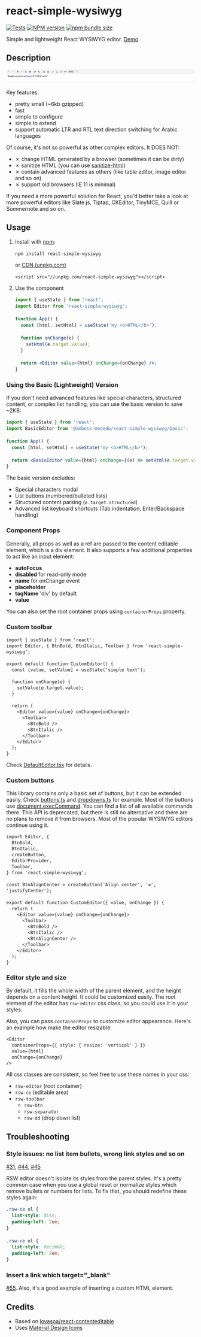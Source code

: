 # react-simple-wysiwyg

[![Tests](https://github.com/megahertz/react-simple-wysiwyg/actions/workflows/tests.yml/badge.svg)](https://github.com/megahertz/react-simple-wysiwyg/actions/workflows/tests.yml)
[![NPM version](https://badge.fury.io/js/react-simple-wysiwyg.svg)](https://badge.fury.io/js/react-simple-wysiwyg)
[![npm bundle size](https://img.shields.io/bundlephobia/minzip/react-simple-wysiwyg.svg?color=rgb%2868%2C%20204%2C%2017%29)](https://bundlephobia.com/result?p=react-simple-wysiwyg)

Simple and lightweight React WYSIWYG editor. [Demo](https://megahertz.github.io/react-simple-wysiwyg/).

## Description

[![Screenshot](docs/resources/screenshot.png)](https://megahertz.github.io/react-simple-wysiwyg/)

Key features:

- pretty small (~6kb gzipped)
- fast
- simple to configure
- simple to extend
- support automatic LTR and RTL text direction switching for Arabic languages

Of course, it's not so powerful as other complex editors. It DOES NOT:

- ✗ change HTML generated by a browser (sometimes it can be dirty)
- ✗ sanitize HTML (you can use [sanitize-html](https://www.npmjs.com/package/sanitize-html))
- ✗ contain advanced features as others (like table editor, image editor and so on)
- ✗ support old browsers (IE 11 is minimal)

If you need a more powerful solution for React, you'd better take a look at more
powerful editors like Slate.js, Tiptap, CKEditor, TinyMCE, Quill or Summernote
and so on.

## Usage

1.  Install with [npm](https://npmjs.org/package/react-simple-wysiwyg):

    `npm install react-simple-wysiwyg`

    or [CDN (unpkg.com)](https://unpkg.com/react-simple-wysiwyg/)

    `<script src="//unpkg.com/react-simple-wysiwyg"></script>`

2.  Use the component

    ```jsx
    import { useState } from 'react';
    import Editor from 'react-simple-wysiwyg';

    function App() {
      const [html, setHtml] = useState('my <b>HTML</b>');

      function onChange(e) {
        setHtml(e.target.value);
      }

      return <Editor value={html} onChange={onChange} />;
    }
    ```

### Using the Basic (Lightweight) Version

If you don't need advanced features like special characters, structured content, or complex list handling, you can use the basic version to save ~2KB:

```jsx
import { useState } from 'react';
import BasicEditor from '@amboss-mededu/react-simple-wysiwyg/basic';

function App() {
  const [html, setHtml] = useState('my <b>HTML</b>');

  return <BasicEditor value={html} onChange={(e) => setHtml(e.target.value)} />;
}
```

The basic version excludes:

- Special characters modal
- List buttons (numbered/bulleted lists)
- Structured content parsing (`e.target.structured`)
- Advanced list keyboard shortcuts (Tab indentation, Enter/Backspace handling)

### Component Props

Generally, all props as well as a ref are passed to the content editable
element, which is a div element. It also supports a few additional properties
to act like an input element:

- **autoFocus**
- **disabled** for read-only mode
- **name** for onChange event
- **placeholder**
- **tagName** 'div' by default
- **value**

You can also set the root container props using `containerProps` property.

### Custom toolbar

```tsx
import { useState } from 'react';
import Editor, { BtnBold, BtnItalic, Toolbar } from 'react-simple-wysiwyg';

export default function CustomEditor() {
  const [value, setValue] = useState('simple text');

  function onChange(e) {
    setValue(e.target.value);
  }

  return (
    <Editor value={value} onChange={onChange}>
      <Toolbar>
        <BtnBold />
        <BtnItalic />
      </Toolbar>
    </Editor>
  );
}
```

Check [DefaultEditor.tsx](src/editor/DefaultEditor.tsx) for details.

### Custom buttons

This library contains only a basic set of buttons, but it can be extended
easily. Check [buttons.ts](src/toolbar/buttons.tsx) and
[dropdowns.ts](src/toolbar/dropdowns.tsx) for example. Most of the buttons use
[document.execCommand](https://developer.mozilla.org/en-US/docs/Web/API/Document/execCommand).
You can find a list of all available commands there. This API is deprecated,
but there is still no alternative and there are no plans to remove it from
browsers. Most of the popular WYSIWYG editors continue using it.

```tsx
import Editor, {
  BtnBold,
  BtnItalic,
  createButton,
  EditorProvider,
  Toolbar,
} from 'react-simple-wysiwyg';

const BtnAlignCenter = createButton('Align center', '≡', 'justifyCenter');

export default function CustomEditor({ value, onChange }) {
  return (
    <Editor value={value} onChange={onChange}>
      <Toolbar>
        <BtnBold />
        <BtnItalic />
        <BtnAlignCenter />
      </Toolbar>
    </Editor>
  );
}
```

### Editor style and size

By default, it fills the whole width of the parent element, and the height
depends on a content height. It could be customized easily. The root element
of the editor has `rsw-editor` css class, so you could use it in your styles.

Also, you can pass `containerProps` to customize editor appearance. Here's an
example how make the editor resizable:

```tsx
<Editor
  containerProps={{ style: { resize: 'vertical' } }}
  value={html}
  onChange={onChange}
/>
```

All css classes are consistent, so feel free to use these names in your css:

- `rsw-editor` (root container)
- `rsw-ce` (editable area)
- `rsw-toolbar`
  - `rsw-btn`
  - `rsw-separator`
  - `rsw-dd` (drop down list)

## Troubleshooting

### Style issues: no list item bullets, wrong link styles and so on

[#31](https://github.com/megahertz/react-simple-wysiwyg/issues/31),
[#44](https://github.com/megahertz/react-simple-wysiwyg/issues/44),
[#45](https://github.com/megahertz/react-simple-wysiwyg/issues/45)

RSW editor doesn't isolate its styles from the parent styles.
It's a pretty common case when you use a global reset or normalize styles which
remove bullets or numbers for lists.
To fix that, you should redefine these styles again:

```css
.rsw-ce ul {
  list-style: disc;
  padding-left: 2em;
}

.rsw-ce ol {
  list-style: decimal;
  padding-left: 2em;
}
```

### Insert a link which target="\_blank"

[#55](https://github.com/megahertz/react-simple-wysiwyg/issues/55). Also, it's a
good example of inserting a custom HTML element.

## Credits

- Based on
  [lovasoa/react-contenteditable](https://github.com/lovasoa/react-contenteditable)
- Uses [Material Design Icons](http://materialdesignicons.com/)
